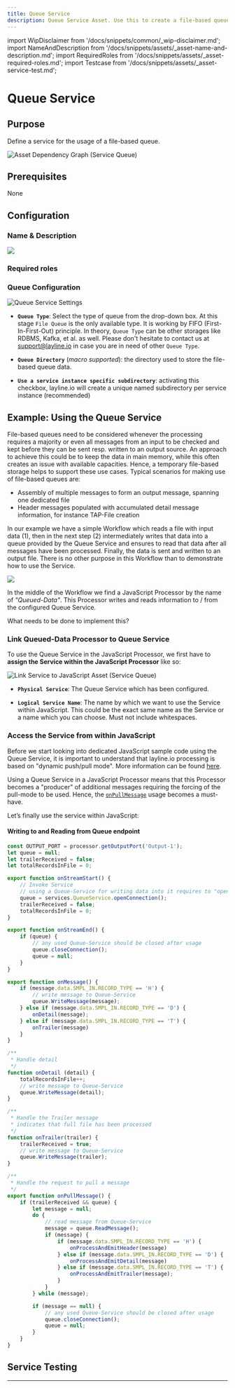 ```yaml
---
title: Queue Service
description: Queue Service Asset. Use this to create a file-based queue.
---
```


import WipDisclaimer from '/docs/snippets/common/_wip-disclaimer.md';
import NameAndDescription from '/docs/snippets/assets/_asset-name-and-description.md';
import RequiredRoles from '/docs/snippets/assets/_asset-required-roles.md';
import Testcase from '/docs/snippets/assets/_asset-service-test.md';

# Queue Service

## Purpose

Define a service for the usage of a file-based queue.

![](./.asset-service-queue_images/1716279252580.png "Asset Dependency Graph (Service Queue)")

## Prerequisites

None

## Configuration

### Name & Description

![](./.asset-service-queue_images/1716281491472.png)

<NameAndDescription></NameAndDescription>

### Required roles

<RequiredRoles></RequiredRoles>

### Queue Configuration

![](./.asset-service-queue_images/1716291696394.png "Queue Service Settings")

* **`Queue Type`**: Select the type of queue from the drop-down box. At this stage `File Queue` is the only available type. It is working by FIFO (First-In-First-Out) principle.
In theory, `Queue Type` can be other storages like RDBMS, Kafka, et al. as well. 
Please don't hesitate to contact us at support@layline.io in case you are in need of other `Queue Type`.

* **`Queue Directory`** (_macro supported_): the directory used to store the file-based queue data. 

* **`Use a service instance specific subdirectory`**: activating this checkbox, layline.io will create a unique named subdirectory per service instance (recommended)

## Example: Using the Queue Service

File-based queues need to be considered whenever the processing requires a majority or even all messages from an input to be checked and kept
before they can be sent resp. written to an output source. An approach to achieve this could be to keep the data in main memory, while this 
often creates an issue with available capacities. Hence, a temporary file-based storage helps to support these use cases. Typical scenarios for making use of file-based queues are:

* Assembly of multiple messages to form an output message, spanning one dedicated file
* Header messages populated with accumulated detail message information, for instance TAP-File creation

In our example we have a simple Workflow which reads a file with input data (1), then in the next step (2) intermediately writes that data
into a queue provided by the Queue Service and ensures to read that data after all messages have been processed. Finally, the data is 
sent and written to an output file.
There is no other purpose in this Workflow than to demonstrate how to use the Service.

![](./.asset-service-queue_images/1716983152816.png)

In the middle of the Workflow we find a JavaScript Processor by the name of _"Queued-Data"_. This Processor writes and reads information to / from the configured Queue Service. 

What needs to be done to implement this?

### Link Queued-Data Processor to Queue Service

To use the Queue Service in the JavaScript Processor, we first have to **assign the Service within the JavaScript
Processor** like so:

![](./.asset-service-queue_images/1716982506048.png "Link Service to JavaScript Asset (Service Queue)")


* **`Physical Service`**: The Queue Service which has been configured.

* **`Logical Service Name`**: The name by which we want to use the Service within JavaScript. This could be the
  exact same name as the Service or a name which you can choose. Must not include whitespaces.

### Access the Service from within JavaScript

Before we start looking into dedicated JavaScript sample code using the Queue Service, 
it is important to understand that layline.io processing is based on "dynamic push/pull mode". More information can be found [here](/docs/lang-ref/javascript/API/classes/JavaScriptProcessor#onpullmessage).

Using a Queue Service in a JavaScript Processor means that this Processor becomes a "producer" of additional messages requiring the forcing of the pull-mode to be used. 
Hence, the [`onPullMessage`](/docs/lang-ref/javascript/API/classes/JavaScriptProcessor#onpullmessage) usage becomes a must-have.      

Let’s finally use the service within JavaScript:

#### Writing to and Reading from Queue endpoint

```javascript
const OUTPUT_PORT = processor.getOutputPort('Output-1');
let queue = null;
let trailerReceived = false;
let totalRecordsInFile = 0;

export function onStreamStart() {
    // Invoke Service
    // using a Queue-Service for writing data into it requires to "open it" via the method openConnection
    queue = services.QueueService.openConnection();
    trailerReceived = false;
    totalRecordsInFile = 0;
}

export function onStreamEnd() {
    if (queue) {
        // any used Queue-Service should be closed after usage 
        queue.closeConnection();
        queue = null;
    }
}

export function onMessage() {
    if (message.data.SMPL_IN.RECORD_TYPE == 'H') {
        // write message to Queue-Service
        queue.WriteMessage(message);
    } else if (message.data.SMPL_IN.RECORD_TYPE == 'D') {
        onDetail(message);
    } else if (message.data.SMPL_IN.RECORD_TYPE == 'T') {
        onTrailer(message)
    }
}

/**
 * Handle detail
 */
function onDetail (detail) {
    totalRecordsInFile++;
    // write message to Queue-Service
    queue.WriteMessage(detail);
}

/**
 * Handle the Trailer message
 * indicates that full file has been processed
 */
function onTrailer(trailer) {
    trailerReceived = true;
    // write message to Queue-Service
    queue.WriteMessage(trailer);
}

/**
 * Handle the request to pull a message
 */
export function onPullMessage() {
    if (trailerReceived && queue) {
        let message = null;
        do {
            // read message from Queue-Service
            message = queue.ReadMessage();
            if (message) {
                if (message.data.SMPL_IN.RECORD_TYPE == 'H') {
                    onProcessAndEmitHeader(message)
                } else if (message.data.SMPL_IN.RECORD_TYPE == 'D') {
                    onProcessAndEmitDetail(message)
                } else if (message.data.SMPL_IN.RECORD_TYPE == 'T') {
                    onProcessAndEmitTrailer(message);
                }
            }             
        } while (message);

        if (message == null) {
            // any used Queue-Service should be closed after usage 
            queue.closeConnection();
            queue = null;
        }
    }
}
```

## Service Testing

<Testcase></Testcase>

---

<WipDisclaimer></WipDisclaimer>

